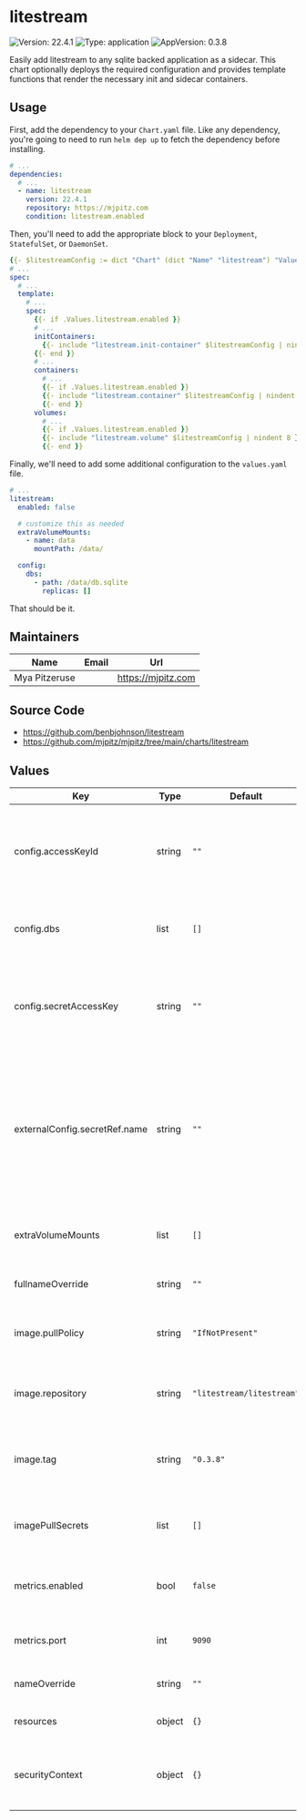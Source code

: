 # litestream

![Version: 22.4.1](https://img.shields.io/badge/Version-22.4.1-informational?style=flat-square) ![Type: application](https://img.shields.io/badge/Type-application-informational?style=flat-square) ![AppVersion: 0.3.8](https://img.shields.io/badge/AppVersion-0.3.8-informational?style=flat-square)

Easily add litestream to any sqlite backed application as a sidecar. This chart optionally deploys the required
configuration and provides template functions that render the necessary init and sidecar containers.

## Usage

First, add the dependency to your `Chart.yaml` file. Like any dependency, you're going to need to run `helm dep up` to
fetch the dependency before installing.

```yaml
# ...
dependencies:
  # ...
  - name: litestream
    version: 22.4.1
    repository: https://mjpitz.com
    condition: litestream.enabled
```

Then, you'll need to add the appropriate block to your `Deployment`, `StatefulSet`, or `DaemonSet`.

```yaml
{{- $litestreamConfig := dict "Chart" (dict "Name" "litestream") "Values" .Values.litestream "Release" .Release -}}
# ...
spec:
  # ...
  template:
    # ...
    spec:
      {{- if .Values.litestream.enabled }}
      # ...
      initContainers:
        {{- include "litestream.init-container" $litestreamConfig | nindent 8 }}
      {{- end }}
      # ...
      containers:
        # ...
        {{- if .Values.litestream.enabled }}
        {{- include "litestream.container" $litestreamConfig | nindent 8 }}
        {{- end }}
      volumes:
        # ...
        {{- if .Values.litestream.enabled }}
        {{- include "litestream.volume" $litestreamConfig | nindent 8 }}
        {{- end }}
```

Finally, we'll need to add some additional configuration to the `values.yaml` file.

```yaml
# ...
litestream:
  enabled: false

  # customize this as needed
  extraVolumeMounts:
    - name: data
      mountPath: /data/

  config:
    dbs:
      - path: /data/db.sqlite
        replicas: []
```

That should be it.

## Maintainers

| Name          | Email | Url                  |
| ------------- | ----- | -------------------- |
| Mya Pitzeruse |       | <https://mjpitz.com> |

## Source Code

- <https://github.com/benbjohnson/litestream>
- <https://github.com/mjpitz/mjpitz/tree/main/charts/litestream>

## Values

| Key                           | Type   | Default                   | Description                                                                                                                                            |
| ----------------------------- | ------ | ------------------------- | ------------------------------------------------------------------------------------------------------------------------------------------------------ |
| config.accessKeyId            | string | `""`                      | Specify a single access key id to use for all replicas who do not provide their own.                                                                   |
| config.dbs                    | list   | `[]`                      | A list of databases that should be replicated by litestream.                                                                                           |
| config.secretAccessKey        | string | `""`                      | Specify a single secret access key to use for all replica who do not provide their own.                                                                |
| externalConfig.secretRef.name | string | `""`                      | Specify the name of the secret containing the raw configuration. The secret should have a single litestream.yml entry that contains the configuration. |
| extraVolumeMounts             | list   | `[]`                      | Add additional volume mounts to the pod.                                                                                                               |
| fullnameOverride              | string | `""`                      | Override the full name of the release.                                                                                                                 |
| image.pullPolicy              | string | `"IfNotPresent"`          | The pull policy to use for the litestream image.                                                                                                       |
| image.repository              | string | `"litestream/litestream"` | The repository hosting the litestream image.                                                                                                           |
| image.tag                     | string | `"0.3.8"`                 | Overrides the image tag whose default is the chart appVersion.                                                                                         |
| imagePullSecrets              | list   | `[]`                      | Specify the secret containing the registry credentials.                                                                                                |
| metrics.enabled               | bool   | `false`                   | Whether metrics reporting should be enabled.                                                                                                           |
| metrics.port                  | int    | `9090`                    | The port to run the metrics server on.                                                                                                                 |
| nameOverride                  | string | `""`                      | Override the name of the release.                                                                                                                      |
| resources                     | object | `{}`                      | Specify the resources for the pod.                                                                                                                     |
| securityContext               | object | `{}`                      | Specify the security context for the `litestream` container.                                                                                           |
